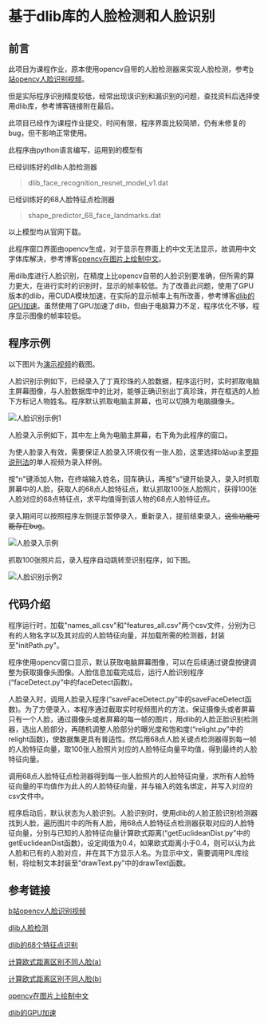 # 基于dlib库的人脸检测和人脸识别

## 前言

此项目为课程作业，原本使用opencv自带的人脸检测器来实现人脸检测，参考[b站opencv人脸识别视频](https://www.bilibili.com/video/BV1Lq4y1Z7dm/)。

但是实际程序识别精度较低，经常出现误识别和漏识别的问题，查找资料后选择使用dlib库，参考博客链接附在最后。

此项目已经作为课程作业提交，时间有限，程序界面比较简陋，仍有未修复的bug，但不影响正常使用。

此程序由python语言编写，运用到的模型有

已经训练好的dlib人脸检测器

> dlib_face_recognition_resnet_model_v1.dat

已经训练好的68人脸特征点检测器

>shape_predictor_68_face_landmarks.dat

以上模型均从官网下载。

此程序窗口界面由opencv生成，对于显示在界面上的中文无法显示，故调用中文字体库解决，参考博客[opencv在图片上绘制中文](https://blog.csdn.net/sinat_29957455/article/details/105069917)。

用dilb库进行人脸识别，在精度上比opencv自带的人脸识别要准确，但所需的算力更大，在进行实时的识别时，显示的帧率较低。为了改善此问题，使用了GPU版本的dlib，用CUDA模块加速，在实际的显示帧率上有所改善，参考博客[dlib的GPU加速](https://blog.csdn.net/luckyfairy17/article/details/83855739)。虽然使用了GPU加速了dlib，但由于电脑算力不足，程序优化不够，程序显示图像的帧率较低。

## 程序示例

以下图片为[演示视频](https://lzs-imgs.oss-cn-hangzhou.aliyuncs.com/face-detect/example_video_1.mp4)的截图。

人脸识别示例如下，已经录入了丁真珍珠的人脸数据，程序运行时，实时抓取电脑主屏幕图像，与人脸数据库中的比对，能够正确识别出丁真珍珠，并在框选的人脸下方标记人物姓名。程序默认抓取电脑主屏幕，也可以切换为电脑摄像头。

![人脸识别示例1](https://lzs-imgs.oss-cn-hangzhou.aliyuncs.com/face-detect/face-detect-1.png)

人脸录入示例如下，其中左上角为电脑主屏幕，右下角为此程序的窗口。

为使人脸录入有效，需要保证人脸录入环境仅有一张人脸，这里选择b站up主[罗翔说刑法](https://space.bilibili.com/517327498)的单人视频为录入样例。

按"n"键添加人物，在终端输入姓名，回车确认，再按"s"键开始录入，录入时抓取屏幕中的人脸，获取人的68点人脸特征点，默认抓取100张人脸照片，获得100张人脸对应的68点特征点，求平均值得到该人物的68点人脸特征点。

录入期间可以按照程序左侧提示暂停录入，重新录入，提前结束录入，~~这些功能可能存在bug~~。

![人脸录入示例](https://lzs-imgs.oss-cn-hangzhou.aliyuncs.com/face-detect/face-detect-2.png)

抓取100张照片后，录入程序自动跳转至识别程序，如下图。

![人脸识别示例2](https://lzs-imgs.oss-cn-hangzhou.aliyuncs.com/face-detect/face-detect-3.png)

## 代码介绍

程序运行时，加载"names_all.csv"和"features_all.csv"两个csv文件，分别为已有的人物名字以及其对应的人脸特征向量，并加载所需的检测器，封装至"initPath.py"。

程序使用opencv窗口显示，默认获取电脑屏幕图像，可以在后续通过键盘按键调整为获取摄像头图像。人脸信息加载完成后，运行人脸识别程序(“faceDetect.py”中的faceDetect函数)。

人脸录入时，调用人脸录入程序(“saveFaceDetect.py”中的saveFaceDetect函数)。为了方便录入，本程序通过截取实时视频图片的方法，保证摄像头或者屏幕只有一个人脸，通过摄像头或者屏幕的每一帧的图片，用dlib的人脸正脸识别检测器，选出人脸部分，再随机调整人脸部分的曝光度和饱和度(“relight.py”中的relight函数)，使数据集更具有普适性。然后用68点人脸关键点检测器得到每一帧的人脸特征向量，取100张人脸照片对应的人脸特征向量平均值，得到最终的人脸特征向量。

调用68点人脸特征点检测器得到每一张人脸照片的人脸特征向量，求所有人脸特征向量的平均值作为此人的人脸特征向量，并与输入的姓名绑定，并写入对应的csv文件中。

程序启动后，默认状态为人脸识别。人脸识别时，使用dlib的人脸正脸识别检测器找到人脸，遍历图片中的所有人脸，用68点人脸特征点检测器获取对应的人脸特征向量，分别与已知的人脸特征向量计算欧式距离(“getEuclideanDist.py”中的getEuclideanDist函数)，设定阈值为0.4，如果欧式距离小于0.4，则可以认为此人脸和已有的人脸对应，并在其下方显示人名。为显示中文，需要调用PIL库绘制，将绘制文本封装至“drawText.py”中的drawText函数。

## 参考链接

[b站opencv人脸识别视频](https://www.bilibili.com/video/BV1Lq4y1Z7dm/)

[dlib人脸检测](https://blog.csdn.net/liuxiao214/article/details/83411820)

[dlib的68个特征点识别](https://www.cnblogs.com/qiynet/p/12801601.html)

[计算欧式距离区别不同人脸(a)](https://blog.csdn.net/qq_22764813/article/details/102974988)

[计算欧式距离区别不同人脸(b)](https://blog.csdn.net/u012505617/article/details/89191158)

[opencv在图片上绘制中文](https://blog.csdn.net/sinat_29957455/article/details/105069917)

[dlib的GPU加速](https://blog.csdn.net/luckyfairy17/article/details/83855739)
